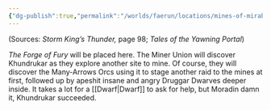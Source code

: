 ```yaml
---
{"dg-publish":true,"permalink":"/worlds/faerun/locations/mines-of-mirabar/"}
---
```


(Sources: *Storm King’s Thunder,* page 98; *Tales of the Yawning Portal*)

*The Forge of Fury* will be placed here. The Miner Union will discover Khundrukar as they explore another site to mine. Of course, they will discover the Many-Arrows Orcs using it to stage another raid to the mines at first, followed up by apeshit insane and angry Druggar Dwarves deeper inside. It takes a lot for a [[Dwarf\|Dwarf]] to ask for help, but Moradin damn it, Khundrukar succeeded.
